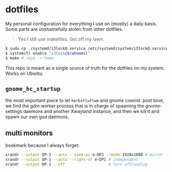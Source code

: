 # dotfiles

My personal configuration for everything I use on
(mostly) a daily basis. Some parts are unshamefully
stolen from other dotfiles.

> Yes I still use makefiles. Get off my lawn.

```sh
$ sudo cp ./systemd/i3lock@.service /etc/systemd/system/i3lock@.service
$ systemctl enable "i3lock@$(whoami)"
$ make # repo -> home
```

This repo is meant as a single source of truth for the
dotfiles on my system. Works on Ubuntu.

## `gnome_hc_startup`

the most important piece to let `herbstluftwm` and gnome coexist.
post boot, we find the gdm worker process that is in charge of
spawning the gnome-settings daemons and another Xwayland instance,
and then we kill it and spawn our own gsd daemons.

## multi monitors

bookmark because I always forget:

```sh
xrandr --output DP-1 --auto --same-as e-DP1 --mode 1920x1080 # mirror
xrandr --output DP-1 --auto --right-of e-DP1 # independent
xrandr --output DP-1 --off                   # turn off/unplug
```

